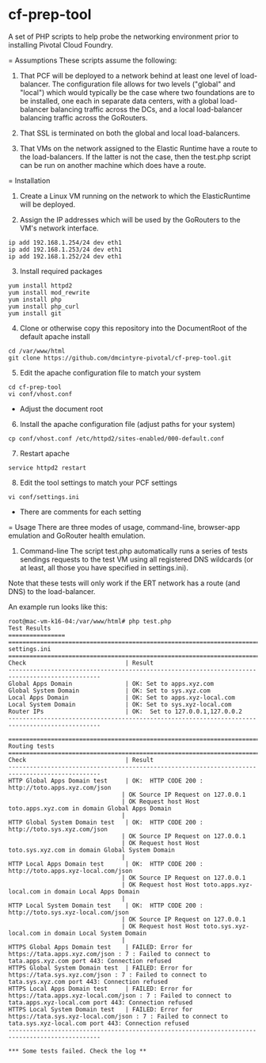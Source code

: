 # cf-prep-tool
A set of PHP scripts to help probe the networking environment prior to installing Pivotal Cloud Foundry.

= Assumptions
These scripts assume the following:

1. That PCF will be deployed to a network behind at least one level of load-balancer.
The configuration file allows for two levels ("global" and "local") which would typically be the case where two foundations are to be installed, one each in separate data centers, with a global load-balancer balancing traffic across the DCs, and a local load-balancer balancing traffic across the GoRouters.

2. That SSL is terminated on both the global and local load-balancers.

3. That VMs on the network assigned to the Elastic Runtime have a route to the load-balancers. If the latter is not the case, then the test.php script can be run on another machine which does have a route.



= Installation

1. Create a Linux VM running on the network to which the ElasticRuntime will be deployed.

2. Assign the IP addresses which will be used by the GoRouters to the VM's network interface.
~~~~
ip add 192.168.1.254/24 dev eth1
ip add 192.168.1.253/24 dev eth1
ip add 192.168.1.252/24 dev eth1
~~~~

3. Install required packages
~~~~
yum install httpd2
yum install mod_rewrite
yum install php
yum install php_curl
yum install git
~~~~

4. Clone or otherwise copy this repository into the DocumentRoot of the default apache install
~~~~
cd /var/www/html
git clone https://github.com/dmcintyre-pivotal/cf-prep-tool.git
~~~~

5. Edit the apache configuration file to match your system
~~~~
cd cf-prep-tool
vi conf/vhost.conf
~~~~
- Adjust the document root

 6. Install the apache configuration file (adjust paths for your system)
 ~~~~
 cp conf/vhost.conf /etc/httpd2/sites-enabled/000-default.conf
 ~~~~

 7. Restart apache
 ~~~~
 service httpd2 restart
 ~~~~

 8. Edit the tool settings to match your PCF settings
 ~~~~
 vi conf/settings.ini
 ~~~~
 - There are comments for each setting

 = Usage
 There are three modes of usage, command-line, browser-app emulation and GoRouter health emulation.

 1. Command-line
 The script test.php automatically runs a series of tests sendings requests to the test VM using all registered DNS wildcards (or at least, all those you have specified in settings.ini).

 Note that these tests will only work if the ERT network has a route (and DNS) to the load-balancer.

 An example run looks like this:
 ~~~~
 root@mac-vm-k16-04:/var/www/html# php test.php
Test Results
================
================================================================================================
settings.ini
================================================================================================
Check                            | Result
------------------------------------------------------------------------------------------------
Global Apps Domain               | OK: Set to apps.xyz.com
Global System Domain             | OK: Set to sys.xyz.com
Local Apps Domain                | OK: Set to apps.xyz-local.com
Local System Domain              | OK: Set to sys.xyz-local.com
Router IPs                       | OK:  Set to 127.0.0.1,127.0.0.2
------------------------------------------------------------------------------------------------

================================================================================================
Routing tests
================================================================================================
Check                            | Result
------------------------------------------------------------------------------------------------
HTTP Global Apps Domain test     | OK:  HTTP CODE 200 : http://toto.apps.xyz.com/json
                                 | OK Source IP Request on 127.0.0.1
                                 | OK Request host Host toto.apps.xyz.com in domain Global Apps Domain
                                 |
HTTP Global System Domain test   | OK:  HTTP CODE 200 : http://toto.sys.xyz.com/json
                                 | OK Source IP Request on 127.0.0.1
                                 | OK Request host Host toto.sys.xyz.com in domain Global System Domain
                                 |
HTTP Local Apps Domain test      | OK:  HTTP CODE 200 : http://toto.apps.xyz-local.com/json
                                 | OK Source IP Request on 127.0.0.1
                                 | OK Request host Host toto.apps.xyz-local.com in domain Local Apps Domain
                                 |
HTTP Local System Domain test    | OK:  HTTP CODE 200 : http://toto.sys.xyz-local.com/json
                                 | OK Source IP Request on 127.0.0.1
                                 | OK Request host Host toto.sys.xyz-local.com in domain Local System Domain
                                 |
HTTPS Global Apps Domain test    | FAILED: Error for https://tata.apps.xyz.com/json : 7 : Failed to connect to tata.apps.xyz.com port 443: Connection refused
HTTPS Global System Domain test  | FAILED: Error for https://tata.sys.xyz.com/json : 7 : Failed to connect to tata.sys.xyz.com port 443: Connection refused
HTTPS Local Apps Domain test     | FAILED: Error for https://tata.apps.xyz-local.com/json : 7 : Failed to connect to tata.apps.xyz-local.com port 443: Connection refused
HTTPS Local System Domain test   | FAILED: Error for https://tata.sys.xyz-local.com/json : 7 : Failed to connect to tata.sys.xyz-local.com port 443: Connection refused
------------------------------------------------------------------------------------------------

*** Some tests failed. Check the log **
~~~~
